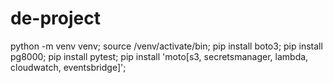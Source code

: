 # de-project
<!-- install following before running the file -->
python -m venv venv;
source /venv/activate/bin;
pip install boto3;
pip install pg8000;
pip install pytest;
pip install 'moto[s3, secretsmanager, lambda, cloudwatch, eventsbridge]';